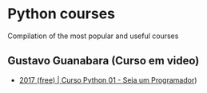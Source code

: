 # Python courses
Compilation of the most popular and useful courses

## Gustavo Guanabara (Curso em video)
- [2017 (free) | Curso Python 01 - Seja um Programador](https://www.youtube.com/watch?v=S9uPNppGsGo&list=PLHz_AreHm4dlKP6QQCekuIPky1CiwmdI6))
